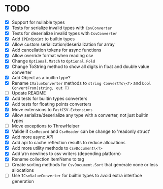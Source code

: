 # TODO

- [x] Support for nullable types
- [x] Tests for serialize invalid types with `CsvConverter`
- [x] Tests for deserialize invalid types with `CsvConverter`
- [x] Add ``IPEndpoint`` to builtin types
- [x] Allow custom serialization/deserialization for array
- [x] Add cancellation tokens for async functions
- [x] Allow override format when reading csv
- [x] Change ``Optional.Match`` to ``Optional.Fold``
- [x] Change ToString method to show all digits in float and double value converter
- [x] Add Object as a builtin type?
- [x] Rename ``IValueConverter`` methods to ``string ConvertTo\<T>`` and ``bool ConvertFrom(string, out T)``
- [ ] Update README
- [x] Add tests for builtin types converters
- [x] Add tests for floating points converters
- [x] Move extensions to ``FastCSV.Extensions``
- [x] Allow serialize/deserialize any type with a converter, not just builtin types
- [ ] Move exceptions to ThrowHelper
- [x] Valide if ``CsvRecord`` and ``CsvHeader`` can be change to 'readonly struct'
- [x] Add more async API
- [x] Add api to cache reflection results to reduce allocations
- [x] Add more utility methods to ``CsvDocument\<T>``
- [x] Add \r\n newlines to csv writers (depending platform)
- [x] Rename collection itemName to tag
- [ ] Create sorting methods for ``CsvDocument.Sort`` that generate none or less allocations
- [ ] Use ``ICsvValueConverter`` for builtin types to avoid extra interface generation